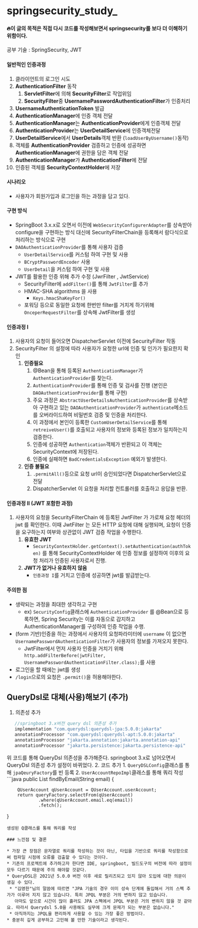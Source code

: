 
# springsecurity_study_
#### 🔥이 글의 목적은 직접 다시 코드를 작성해보면서 springsecurity를 보다 더 이해하기 위함이다.

공부 기술 : SpringSecurity, JWT

#### 일반적인 인증과정

1. 클라이언트의 로그인 시도
2. **AuthenticationFilter** 동작
   1. **ServletFilter**에 의해 **SecurityFilter**로 작업위임
   2. **SecurityFilter**중 **UsernamePasswordAuthenticationFilter**가 인증처리
3. **UsernameAuthenticationToken** 발급
4. **AuthenticationManager**에 인증 객체 전달
5. **AuthenticationManager**는 **AuthenticationProvider**에게 인증객체 전달
6. **AuthenticationProvider**는 **UserDetailService**에 인증객체전달
7. **UserDetailService**에서 **UserDetails**객체 반환 (```loadUserByUsername()```동작)
8. 객체를 **AuthenticationProvider** 검증하고 인증에 성공하면 **AuthenticationManager**에 권한을 담은 객체 전달
9. **AuthenticationManager**가 **AuthenticationFilter**에 전달
10. 인증된 객체를 **SecurityContextHolder**에 저장

#### 시나리오
* 사용자가 회원가입과 로그인을 하는 과정을 담고 있다.

#### 구현 방식 
* SpringBoot 3.x.x로 오면서 이전에 ```WebSecurityConfigurerAdapter```를 상속받아 configure을 구현하는 방식 대신에 SecurityFilterChain을 등록해서 람다식으로 처리하는 방식으로 구현
* ```DAOAuthenticationProvider```를 통해 사용자 검증
  * ```UserDetailService```를 커스텀 하여 구현 및 사용
  * ```BCryptPasswordEncoder``` 사용
  * ```UserDetail```을 커스텀 하여 구현 및 사용
* JWT를 활용한 인증 위해 추가 수정 (JwrFilter , JwtService)
  * SecurityFilter에 ```addFilter()```를 통해 ```JwtFilter```를 추가
  * HMAC-SHA algorithms 을 사용 
    * ```Keys.hmacShaKeyFor()```
  * 포워딩 등으로 동일한 요청에 한번만 filter를 거치게 하기위해 ```OnceperRequestFilter```를 상속해 JwtFilter를 생성
    
#### 인증과정 I
1. 사용자의 요청이 들어오면 DispatcherServlet 이전에 SecurityFilter 작동
2. SecurityFilter 의 설정에 따라 사용자가 요청한 url에 인증 및 인가가 필요한지 확인
   1. **인증필요**
      1. @Bean을 통해 등록된 ```AuthenticationManager```가 ```AuthenticationProvider```를 찾는다.
      2. ```AuthenticationProvider```를 통해 인증 및 검사를 진행 (본인은 ```DAOAuthenticationProvider```를 통해 구현)
      3. 주요 과정은 ```AbstractUserDetailsAuthenticationProvider```를 상속받아 구현하고 있는 ```DAOAuthenticationProvider```가 ```authenticate```메소드를 오버라이드하여 비밀번호 검증 및 인증을 처리한다. 
      4. 이 과정에서 본인이 등록한 ```CustomUserDetailService```를 통해 ```retreiveUser()```를 호출되고 사용자의 정보와 등록된 정보가 일치하는지 검증한다.
      5. 인증에 성공하면 ```Authentication```객체가 반환되고 이 객체는 SecurityContext에 저장된다. 
      6. 인증에 실패하면 ```BadCredentialsException``` 예외가 발생한다.
   2. **인증 불필요**
      1. ```.permitAll()```등으로 요청 url이 승인되었다면 DispatcherServlet으로 전달
      2. DispatcherServlet 이 요청을 처리할 컨트롤러를 호출하고 응답을 반환.

#### 인증과정 II (JWT 포함한 과정)
1. 사용자의 요청을 SecurityFilterChain 에 등록된 JwtFilter 가 가로채 요청 헤더의 jwt 를 확인한다. 이때 JwtFilter 는 모든 HTTP 요청에 대해 실행되며, 요청이 인증을 요구하는지 여부와 상관없이 JWT 검증 작업을 수행한다.
   1. **유효한 JWT** 
      * ```SecurityContextHolder.getContext().setAuthentication(authToken)``` 를 통해 SecurityContextHolder 에 인증 정보를 설정하여 이후의 요청 처리가 인증된 사용자로서 진행.
   2. **JWT가 없거나 유효하지 않음**
      * ```인증과정 I```를 거치고 인증에 성공하면 jwt를 발급받는다.  
      
#### 주의한 점
* 생략되는 과정을 최대한 생각하고 구현 
  * ex) ```SecurityConfig```클래스에 ```AuthenticationProvider``` 를 @Bean으로 등록하면, Spring Security는 이를 자동으로 감지하고 AuthenticationManager를 구성하여 인증 작업을 수행.
* (form 기반)인증을 하는 과정에서 사용자의 요청파라미터에 ```username``` 이 없으면 ```UsernamePasswordAuthenticationFilter```가 사용자의 정보를 가져오지 못한다. 
  * JwtFilter에서 먼저 사용자 인증을 거치기 위해 ```http.addFilterBefore(jwtFilter, UsernamePasswordAuthenticationFilter.class);```를 사용
* 로그인을 할 때에는 jwt를 생성 
* ```/login```으로의 요청은 ```.permit()```을 허용해야한다.


## QueryDsl로 대체(사용)해보기 (추가)
1. 의존성 추가
```java
   //springboot 3.x버전 query dsl 의존성 추가
   implementation "com.querydsl:querydsl-jpa:5.0.0:jakarta"
   annotationProcessor "com.querydsl:querydsl-apt:5.0.0:jakarta"
   annotationProcessor "jakarta.annotation:jakarta.annotation-api"
   annotationProcessor "jakarta.persistence:jakarta.persistence-api"
```
위 코드를 통해 QueryDsl 의존성을 추가해준다.
springboot 3.x로 넘어오면서 QueryDsl 의존성 추가 설정이 바뀌었다.
2. 코드 추가
    1. ```QueryDSLConfig```클래스를 통해 ```jpaQeuryFactory```를 빈 등록
    2. ```UserAccountRepoImpl```클래스를 통해 쿼리 작성
    ```java
   public List<UserAccount> findByEmail(String email) {

        QUserAccount qUserAccount = QUserAccount.userAccount;
        return queryFactory.selectFrom(qUserAccount)
                .where(qUserAccount.email.eq(email))
                .fetch();
   }
   ```
   생성된 Q클래스를 통해 쿼리를 작성

### 느낀점 및 결론

* 가장 큰 장점은 문자열로 쿼리를 작성하는 것이 아닌, 타입을 기반으로 쿼리를 작성함으로써 컴파일 시점에 오류를 검출할 수 있다는 것이다.
* 기존의 프로젝트에 추가하고자 한다면 IDE, springboot, 빌드도구의 버전에 따라 설정이 모두 다르기 때문에 주의 해야할 것같다.
* QueryDSL은 2021년 5.0.0 버전 이후 새로 릴리즈되고 있지 않아 도입에 대한 의문이 생길 수 있다.
    * "김영한"님의 말씀에 따르면 "JPA 기술의 경우 이미 성숙 단계에 돌입해서 거의 스펙 추가가 이루어 지지 않고 있습니다. 특히 JPQL 부분은 거의 변하지 않고 있습니다.
      아마도 앞으로 시간이 많이 흘러도 JPA 스펙에서 JPQL 부분은 거의 변하지 않을 것 같아요. 따라서 Querydsl 5.0을 사용해도 실무에 크게 문제가 되는 부분은 없습니다."
    * 아직까지는 JPQL을 편리하게 사용할 수 있는 가장 좋은 방법이다.
* 충분히 깊게 공부하고 고민해 볼 만한 기술이라고 생각된다.